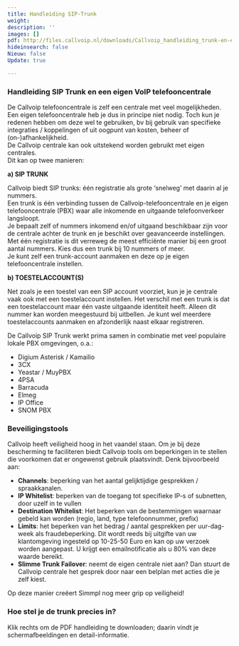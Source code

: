 ```yaml
---
title: Handleiding SIP-Trunk
weight: 
description: ''
images: []
pdf: http://files.callvoip.nl/downloads/Callvoip_handleiding_trunk-en-eigen-voip-telefooncentrale.pdf
hideinsearch: false
Nieuw: false
Update: true

---
```

<h3>Handleiding SIP Trunk en een eigen VoIP telefooncentrale </h3>

De Callvoip telefooncentrale is zelf een centrale met veel mogelijkheden. Een eigen telefooncentrale heb je dus in principe niet nodig. Toch kun je redenen hebben om deze wel te gebruiken, bv bij gebruik van specifieke integraties / koppelingen of uit oogpunt van kosten, beheer of (on-)afhankelijkheid.  
De Callvoip centrale kan ook uitstekend worden gebruikt met eigen centrales.  
Dit kan op twee manieren:

**a) SIP TRUNK**

Callvoip biedt SIP trunks: één registratie als grote ‘snelweg’ met daarin al je nummers.  
Een trunk is één verbinding tussen de Callvoip-telefooncentrale en je eigen telefooncentrale (PBX) waar alle inkomende en uitgaande telefoonverkeer langsloopt.  
Je bepaalt zelf of nummers inkomend en/of uitgaand beschikbaar zijn voor de centrale achter de trunk en je beschikt over geavanceerde instellingen. Met één registratie is dit verreweg de meest efficiënte manier bij een groot aantal nummers. Kies dus een trunk bij 10 nummers of meer.  
Je kunt zelf een trunk-account aanmaken en deze op je eigen telefooncentrale instellen.

**b) TOESTELACCOUNT(S)**

Net zoals je een toestel van een SIP account voorziet, kun je je centrale vaak ook met een toestelaccount instellen. Het verschil met een trunk is dat een toestelaccount maar één vaste uitgaande identiteit heeft. Alleen dit nummer kan worden meegestuurd bij uitbellen. Je kunt wel meerdere toestelaccounts aanmaken en afzonderlijk naast elkaar registreren.

De Callvoip SIP Trunk werkt prima samen in combinatie met veel populaire lokale PBX omgevingen, o.a.:

* Digium Asterisk / Kamailio
* 3CX
* Yeastar / MuyPBX
* 4PSA
* Barracuda
* Elmeg
* IP Office
* SNOM PBX

<h3>Beveiligingstools</h3>

Callvoip heeft veiligheid hoog in het vaandel staan. Om je bij deze bescherming te faciliteren biedt Callvoip tools om beperkingen in te stellen die voorkomen dat er ongewenst gebruik plaatsvindt. Denk bijvoorbeeld aan:

* **Channels**: beperking van het aantal gelijktijdige gesprekken / spraakkanalen.
* **IP Whitelist**: beperken van de toegang tot specifieke IP-s of subnetten, door uzelf in te vullen
* **Destination Whitelist**: Het beperken van de bestemmingen waarnaar gebeld kan worden (regio, land, type telefoonnummer, prefix)
* **Limits**: het beperken van het bedrag / aantal gesprekken per uur-dag-week als fraudebeperking. Dit wordt reeds bij uitgifte van uw klantomgeving ingesteld op 10-25-50 Euro en kan op uw verzoek worden aangepast. U krijgt een emailnotificatie als u 80% van deze waarde bereikt.
* **Slimme Trunk Failover**: neemt de eigen centrale niet aan? Dan stuurt de Callvoip centrale het gesprek door naar een belplan met acties die je zelf kiest. 

Op deze manier creëert Simmpl nog meer grip op veiligheid!

<h3>Hoe stel je de trunk precies in?</h3>

Klik rechts om de PDF handleiding te downloaden; daarin vindt je schermafbeeldingen en detail-informatie. 